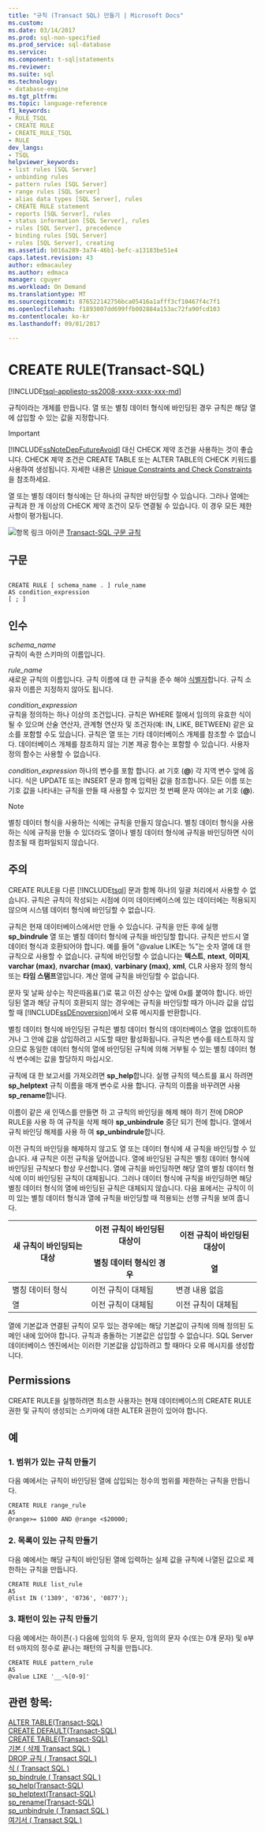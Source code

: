 ```yaml
---
title: "규칙 (Transact SQL) 만들기 | Microsoft Docs"
ms.custom: 
ms.date: 03/14/2017
ms.prod: sql-non-specified
ms.prod_service: sql-database
ms.service: 
ms.component: t-sql|statements
ms.reviewer: 
ms.suite: sql
ms.technology:
- database-engine
ms.tgt_pltfrm: 
ms.topic: language-reference
f1_keywords:
- RULE_TSQL
- CREATE RULE
- CREATE_RULE_TSQL
- RULE
dev_langs:
- TSQL
helpviewer_keywords:
- list rules [SQL Server]
- unbinding rules
- pattern rules [SQL Server]
- range rules [SQL Server]
- alias data types [SQL Server], rules
- CREATE RULE statement
- reports [SQL Server], rules
- status information [SQL Server], rules
- rules [SQL Server], precedence
- binding rules [SQL Server]
- rules [SQL Server], creating
ms.assetid: b016a289-3a74-46b1-befc-a13183be51e4
caps.latest.revision: 43
author: edmacauley
ms.author: edmaca
manager: cguyer
ms.workload: On Demand
ms.translationtype: MT
ms.sourcegitcommit: 876522142756bca05416a1afff3cf10467f4c7f1
ms.openlocfilehash: f1893007dd699ffb002884a153ac72fa90fcd103
ms.contentlocale: ko-kr
ms.lasthandoff: 09/01/2017

---
```

# <a name="create-rule-transact-sql"></a>CREATE RULE(Transact-SQL)
[!INCLUDE[tsql-appliesto-ss2008-xxxx-xxxx-xxx-md](../../includes/tsql-appliesto-ss2008-xxxx-xxxx-xxx-md.md)]

  규칙이라는 개체를 만듭니다. 열 또는 별칭 데이터 형식에 바인딩된 경우 규칙은 해당 열에 삽입할 수 있는 값을 지정합니다.  
  
> [!IMPORTANT]  
>  [!INCLUDE[ssNoteDepFutureAvoid](../../includes/ssnotedepfutureavoid-md.md)] 대신 CHECK 제약 조건을 사용하는 것이 좋습니다. CHECK 제약 조건은 CREATE TABLE 또는 ALTER TABLE의 CHECK 키워드를 사용하여 생성됩니다. 자세한 내용은 [Unique Constraints and Check Constraints](../../relational-databases/tables/unique-constraints-and-check-constraints.md)을 참조하세요.  
  
 열 또는 별칭 데이터 형식에는 단 하나의 규칙만 바인딩할 수 있습니다. 그러나 열에는 규칙과 한 개 이상의 CHECK 제약 조건이 모두 연결될 수 있습니다. 이 경우 모든 제한 사항이 평가됩니다.  
  
 ![항목 링크 아이콘](../../database-engine/configure-windows/media/topic-link.gif "항목 링크 아이콘") [Transact-SQL 구문 규칙](../../t-sql/language-elements/transact-sql-syntax-conventions-transact-sql.md)  
  
## <a name="syntax"></a>구문  
  
```  
  
CREATE RULE [ schema_name . ] rule_name   
AS condition_expression  
[ ; ]  
```  
  
## <a name="arguments"></a>인수  
 *schema_name*  
 규칙이 속한 스키마의 이름입니다.  
  
 *rule_name*  
 새로운 규칙의 이름입니다. 규칙 이름에 대 한 규칙을 준수 해야 [식별자](../../relational-databases/databases/database-identifiers.md)합니다. 규칙 소유자 이름은 지정하지 않아도 됩니다.  
  
 *condition_expression*  
 규칙을 정의하는 하나 이상의 조건입니다. 규칙은 WHERE 절에서 임의의 유효한 식이 될 수 있으며 산술 연산자, 관계형 연산자 및 조건자(예: IN, LIKE, BETWEEN) 같은 요소를 포함할 수도 있습니다. 규칙은 열 또는 기타 데이터베이스 개체를 참조할 수 없습니다. 데이터베이스 개체를 참조하지 않는 기본 제공 함수는 포함할 수 있습니다. 사용자 정의 함수는 사용할 수 없습니다.  
  
 *condition_expression* 하나의 변수를 포함 합니다. at 기호 (**@**) 각 지역 변수 앞에 옵니다. 식은 UPDATE 또는 INSERT 문과 함께 입력된 값을 참조합니다. 모든 이름 또는 기호 값을 나타내는 규칙을 만들 때 사용할 수 있지만 첫 번째 문자 여야는 at 기호 (**@**).  
  
> [!NOTE]  
>  별칭 데이터 형식을 사용하는 식에는 규칙을 만들지 않습니다. 별칭 데이터 형식을 사용하는 식에 규칙을 만들 수 있더라도 열이나 별칭 데이터 형식에 규칙을 바인딩하면 식이 참조될 때 컴파일되지 않습니다.  
  
## <a name="remarks"></a>주의  
 CREATE RULE을 다른 [!INCLUDE[tsql](../../includes/tsql-md.md)] 문과 함께 하나의 일괄 처리에서 사용할 수 없습니다. 규칙은 규칙이 작성되는 시점에 이미 데이터베이스에 있는 데이터에는 적용되지 않으며 시스템 데이터 형식에 바인딩할 수 없습니다.  
  
 규칙은 현재 데이터베이스에서만 만들 수 있습니다. 규칙을 만든 후에 실행 **sp_bindrule** 열 또는 별칭 데이터 형식에 규칙을 바인딩할 합니다. 규칙은 반드시 열 데이터 형식과 호환되어야 합니다. 예를 들어 "@value LIKE는 %"는 숫자 열에 대 한 규칙으로 사용할 수 없습니다. 규칙에 바인딩할 수 없습니다는 **텍스트**, **ntext**, **이미지**, **varchar (max)**, **nvarchar (max)**, **varbinary (max)**, **xml**, CLR 사용자 정의 형식 또는 **타임 스탬프**열입니다. 계산 열에 규칙을 바인딩할 수 없습니다.  
  
 문자 및 날짜 상수는 작은따옴표(')로 묶고 이진 상수는 앞에 0x를 붙여야 합니다. 바인딩된 열과 해당 규칙이 호환되지 않는 경우에는 규칙을 바인딩할 때가 아니라 값을 삽입할 때 [!INCLUDE[ssDEnoversion](../../includes/ssdenoversion-md.md)]에서 오류 메시지를 반환합니다.  
  
 별칭 데이터 형식에 바인딩된 규칙은 별칭 데이터 형식의 데이터베이스 열을 업데이트하거나 그 안에 값을 삽입하려고 시도할 때만 활성화됩니다. 규칙은 변수를 테스트하지 않으므로 동일한 데이터 형식의 열에 바인딩된 규칙에 의해 거부될 수 있는 별칭 데이터 형식 변수에는 값을 할당하지 마십시오.  
  
 규칙에 대 한 보고서를 가져오려면 **sp_help**합니다. 실행 규칙의 텍스트를 표시 하려면 **sp_helptext** 규칙 이름을 매개 변수로 사용 합니다. 규칙의 이름을 바꾸려면 사용 **sp_rename**합니다.  
  
 이름이 같은 새 인덱스를 만들면 하 고 규칙의 바인딩을 해제 해야 하기 전에 DROP RULE을 사용 하 여 규칙을 삭제 해야 **sp_unbindrule** 중단 되기 전에 합니다. 열에서 규칙 바인딩 해제를 사용 하 여 **sp_unbindrule**합니다.  
  
 이전 규칙의 바인딩을 해제하지 않고도 열 또는 데이터 형식에 새 규칙을 바인딩할 수 있습니다. 새 규칙은 이전 규칙을 덮어씁니다. 열에 바인딩된 규칙은 별칭 데이터 형식에 바인딩된 규칙보다 항상 우선합니다. 열에 규칙을 바인딩하면 해당 열의 별칭 데이터 형식에 이미 바인딩된 규칙이 대체됩니다. 그러나 데이터 형식에 규칙을 바인딩하면 해당 별칭 데이터 형식의 열에 바인딩된 규칙은 대체되지 않습니다. 다음 표에서는 규칙이 이미 있는 별칭 데이터 형식과 열에 규칙을 바인딩할 때 적용되는 선행 규칙을 보여 줍니다.  
  
|새 규칙이 바인딩되는 대상|이전 규칙이 바인딩된 대상이<br /><br /> 별칭 데이터 형식인 경우|이전 규칙이 바인딩된 대상이<br /><br /> 열|  
|-----------------------|-------------------------------------------|----------------------------------|  
|별칭 데이터 형식|이전 규칙이 대체됨|변경 내용 없음|  
|열|이전 규칙이 대체됨|이전 규칙이 대체됨|  
  
 열에 기본값과 연결된 규칙이 모두 있는 경우에는 해당 기본값이 규칙에 의해 정의된 도메인 내에 있어야 합니다. 규칙과 충돌하는 기본값은 삽입할 수 없습니다. SQL Server 데이터베이스 엔진에서는 이러한 기본값을 삽입하려고 할 때마다 오류 메시지를 생성합니다.  
  
## <a name="permissions"></a>Permissions  
 CREATE RULE을 실행하려면 최소한 사용자는 현재 데이터베이스의 CREATE RULE 권한 및 규칙이 생성되는 스키마에 대한 ALTER 권한이 있어야 합니다.  
  
## <a name="examples"></a>예  
  
### <a name="a-creating-a-rule-with-a-range"></a>1. 범위가 있는 규칙 만들기  
 다음 예에서는 규칙이 바인딩된 열에 삽입되는 정수의 범위를 제한하는 규칙을 만듭니다.  
  
```  
CREATE RULE range_rule  
AS   
@range>= $1000 AND @range <$20000;  
```  
  
### <a name="b-creating-a-rule-with-a-list"></a>2. 목록이 있는 규칙 만들기  
 다음 예에서는 해당 규칙이 바인딩된 열에 입력하는 실제 값을 규칙에 나열된 값으로 제한하는 규칙을 만듭니다.  
  
```  
CREATE RULE list_rule  
AS   
@list IN ('1389', '0736', '0877');  
```  
  
### <a name="c-creating-a-rule-with-a-pattern"></a>3. 패턴이 있는 규칙 만들기  
 다음 예에서는 하이픈(`-`) 다음에 임의의 두 문자, 임의의 문자 수(또는 0개 문자) 및 `0`부터 `9`까지의 정수로 끝나는 패턴의 규칙을 만듭니다.  
  
```  
CREATE RULE pattern_rule   
AS  
@value LIKE '__-%[0-9]'  
```  
  
## <a name="see-also"></a>관련 항목:  
 [ALTER TABLE&#40;Transact-SQL&#41;](../../t-sql/statements/alter-table-transact-sql.md)   
 [CREATE DEFAULT&#40;Transact-SQL&#41;](../../t-sql/statements/create-default-transact-sql.md)   
 [CREATE TABLE&#40;Transact-SQL&#41;](../../t-sql/statements/create-table-transact-sql.md)   
 [기본 &#40; 삭제 Transact SQL &#41;](../../t-sql/statements/drop-default-transact-sql.md)   
 [DROP 규칙 &#40; Transact SQL &#41;](../../t-sql/statements/drop-rule-transact-sql.md)   
 [식 &#40; Transact SQL &#41;](../../t-sql/language-elements/expressions-transact-sql.md)   
 [sp_bindrule &#40; Transact SQL &#41;](../../relational-databases/system-stored-procedures/sp-bindrule-transact-sql.md)   
 [sp_help&#40;Transact-SQL&#41;](../../relational-databases/system-stored-procedures/sp-help-transact-sql.md)   
 [sp_helptext&#40;Transact-SQL&#41;](../../relational-databases/system-stored-procedures/sp-helptext-transact-sql.md)   
 [sp_rename&#40;Transact-SQL&#41;](../../relational-databases/system-stored-procedures/sp-rename-transact-sql.md)   
 [sp_unbindrule &#40; Transact SQL &#41;](../../relational-databases/system-stored-procedures/sp-unbindrule-transact-sql.md)   
 [여기서 &#40; Transact SQL &#41;](../../t-sql/queries/where-transact-sql.md)  
  
  

